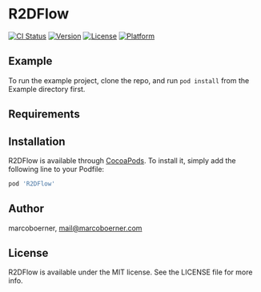# R2DFlow

[![CI Status](https://img.shields.io/travis/marcoboerner/R2DFlow.svg?style=flat)](https://travis-ci.org/marcoboerner/R2DFlow)
[![Version](https://img.shields.io/cocoapods/v/R2DFlow.svg?style=flat)](https://cocoapods.org/pods/R2DFlow)
[![License](https://img.shields.io/cocoapods/l/R2DFlow.svg?style=flat)](https://cocoapods.org/pods/R2DFlow)
[![Platform](https://img.shields.io/cocoapods/p/R2DFlow.svg?style=flat)](https://cocoapods.org/pods/R2DFlow)

## Example

To run the example project, clone the repo, and run `pod install` from the Example directory first.

## Requirements

## Installation

R2DFlow is available through [CocoaPods](https://cocoapods.org). To install
it, simply add the following line to your Podfile:

```ruby
pod 'R2DFlow'
```

## Author

marcoboerner, mail@marcoboerner.com

## License

R2DFlow is available under the MIT license. See the LICENSE file for more info.
